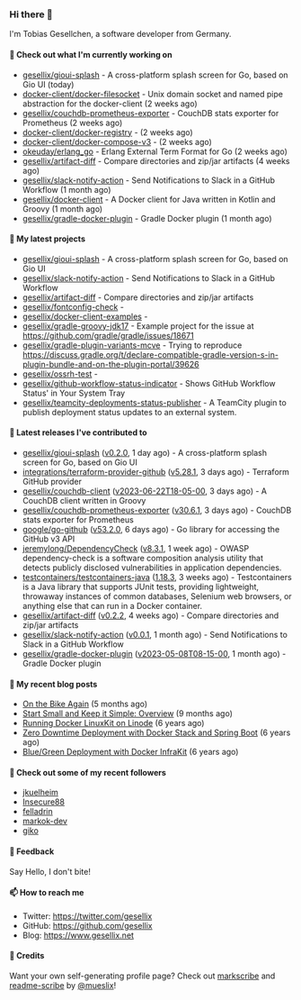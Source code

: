 ### Hi there 👋

I'm Tobias Gesellchen, a software developer from Germany.

#### 👷 Check out what I'm currently working on

- [gesellix/gioui-splash](https://github.com/gesellix/gioui-splash) - A cross-platform splash screen for Go, based on Gio UI (today)
- [docker-client/docker-filesocket](https://github.com/docker-client/docker-filesocket) - Unix domain socket and named pipe abstraction for the docker-client (2 weeks ago)
- [gesellix/couchdb-prometheus-exporter](https://github.com/gesellix/couchdb-prometheus-exporter) - CouchDB stats exporter for Prometheus (2 weeks ago)
- [docker-client/docker-registry](https://github.com/docker-client/docker-registry) -  (2 weeks ago)
- [docker-client/docker-compose-v3](https://github.com/docker-client/docker-compose-v3) -  (2 weeks ago)
- [okeuday/erlang_go](https://github.com/okeuday/erlang_go) - Erlang External Term Format for Go (2 weeks ago)
- [gesellix/artifact-diff](https://github.com/gesellix/artifact-diff) - Compare directories and zip/jar artifacts (4 weeks ago)
- [gesellix/slack-notify-action](https://github.com/gesellix/slack-notify-action) - Send Notifications to Slack in a GitHub Workflow (1 month ago)
- [gesellix/docker-client](https://github.com/gesellix/docker-client) - A Docker client for Java written in Kotlin and Groovy (1 month ago)
- [gesellix/gradle-docker-plugin](https://github.com/gesellix/gradle-docker-plugin) - Gradle Docker plugin (1 month ago)

#### 🌱 My latest projects

- [gesellix/gioui-splash](https://github.com/gesellix/gioui-splash) - A cross-platform splash screen for Go, based on Gio UI
- [gesellix/slack-notify-action](https://github.com/gesellix/slack-notify-action) - Send Notifications to Slack in a GitHub Workflow
- [gesellix/artifact-diff](https://github.com/gesellix/artifact-diff) - Compare directories and zip/jar artifacts
- [gesellix/fontconfig-check](https://github.com/gesellix/fontconfig-check) - 
- [gesellix/docker-client-examples](https://github.com/gesellix/docker-client-examples) - 
- [gesellix/gradle-groovy-jdk17](https://github.com/gesellix/gradle-groovy-jdk17) - Example project for the issue at https://github.com/gradle/gradle/issues/18671
- [gesellix/gradle-plugin-variants-mcve](https://github.com/gesellix/gradle-plugin-variants-mcve) - Trying to reproduce https://discuss.gradle.org/t/declare-compatible-gradle-version-s-in-plugin-bundle-and-on-the-plugin-portal/39626
- [gesellix/ossrh-test](https://github.com/gesellix/ossrh-test) - 
- [gesellix/github-workflow-status-indicator](https://github.com/gesellix/github-workflow-status-indicator) - Shows GitHub Workflow Status&#39; in Your System Tray
- [gesellix/teamcity-deployments-status-publisher](https://github.com/gesellix/teamcity-deployments-status-publisher) - A TeamCity plugin to publish deployment status updates to an external system.

#### 🔭 Latest releases I've contributed to

- [gesellix/gioui-splash](https://github.com/gesellix/gioui-splash) ([v0.2.0](https://github.com/gesellix/gioui-splash/releases/tag/v0.2.0), 1 day ago) - A cross-platform splash screen for Go, based on Gio UI
- [integrations/terraform-provider-github](https://github.com/integrations/terraform-provider-github) ([v5.28.1](https://github.com/integrations/terraform-provider-github/releases/tag/v5.28.1), 3 days ago) - Terraform GitHub provider
- [gesellix/couchdb-client](https://github.com/gesellix/couchdb-client) ([v2023-06-22T18-05-00](https://github.com/gesellix/couchdb-client/releases/tag/v2023-06-22T18-05-00), 3 days ago) - A CouchDB client written in Groovy
- [gesellix/couchdb-prometheus-exporter](https://github.com/gesellix/couchdb-prometheus-exporter) ([v30.6.1](https://github.com/gesellix/couchdb-prometheus-exporter/releases/tag/v30.6.1), 3 days ago) - CouchDB stats exporter for Prometheus
- [google/go-github](https://github.com/google/go-github) ([v53.2.0](https://github.com/google/go-github/releases/tag/v53.2.0), 6 days ago) - Go library for accessing the GitHub v3 API
- [jeremylong/DependencyCheck](https://github.com/jeremylong/DependencyCheck) ([v8.3.1](https://github.com/jeremylong/DependencyCheck/releases/tag/v8.3.1), 1 week ago) - OWASP dependency-check is a software composition analysis utility that detects publicly disclosed vulnerabilities in application dependencies.
- [testcontainers/testcontainers-java](https://github.com/testcontainers/testcontainers-java) ([1.18.3](https://github.com/testcontainers/testcontainers-java/releases/tag/1.18.3), 3 weeks ago) - Testcontainers is a Java library that supports JUnit tests, providing lightweight, throwaway instances of common databases, Selenium web browsers, or anything else that can run in a Docker container.
- [gesellix/artifact-diff](https://github.com/gesellix/artifact-diff) ([v0.2.2](https://github.com/gesellix/artifact-diff/releases/tag/v0.2.2), 4 weeks ago) - Compare directories and zip/jar artifacts
- [gesellix/slack-notify-action](https://github.com/gesellix/slack-notify-action) ([v0.0.1](https://github.com/gesellix/slack-notify-action/releases/tag/v0.0.1), 1 month ago) - Send Notifications to Slack in a GitHub Workflow
- [gesellix/gradle-docker-plugin](https://github.com/gesellix/gradle-docker-plugin) ([v2023-05-08T08-15-00](https://github.com/gesellix/gradle-docker-plugin/releases/tag/v2023-05-08T08-15-00), 1 month ago) - Gradle Docker plugin

#### 📜 My recent blog posts

- [On the Bike Again](https://www.gesellix.net/post/on-the-bike-again/) (5 months ago)
- [Start Small and Keep it Simple: Overview](https://www.gesellix.net/post/start-small-keep-it-simple-overview/) (9 months ago)
- [Running Docker LinuxKit on Linode](https://www.gesellix.net/post/running-docker-linuxkit-on-linode/) (6 years ago)
- [Zero Downtime Deployment with Docker Stack and Spring Boot](https://www.gesellix.net/post/zero-downtime-deployment-with-docker-stack-and-spring-boot/) (6 years ago)
- [Blue/Green Deployment with Docker InfraKit](https://www.gesellix.net/post/blue-green-deployment-with-docker-infrakit/) (6 years ago)



#### 👯 Check out some of my recent followers

- [jkuelheim](https://github.com/jkuelheim)
- [Insecure88](https://github.com/Insecure88)
- [felladrin](https://github.com/felladrin)
- [markok-dev](https://github.com/markok-dev)
- [giko](https://github.com/giko)

#### 💬 Feedback

Say Hello, I don't bite!

#### 📫 How to reach me

- Twitter: https://twitter.com/gesellix
- GitHub: https://github.com/gesellix
- Blog: https://www.gesellix.net

#### 🙇 Credits

Want your own self-generating profile page? Check out [markscribe](https://github.com/muesli/markscribe)
and [readme-scribe](https://github.com/muesli/readme-scribe) by [@mueslix](https://twitter.com/mueslix)!
